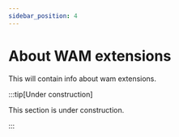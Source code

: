 ```yaml
---
sidebar_position: 4
---
```


# About WAM extensions

This will contain info about wam extensions.

:::tip[Under construction]

This section is under construction.

:::
